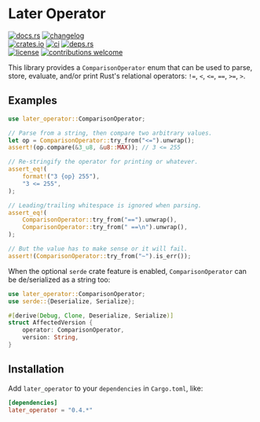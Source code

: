 # Later Operator

[![docs.rs](https://img.shields.io/docsrs/later_operator.svg?style=flat-square&label=docs.rs)](https://docs.rs/later_operator/)
[![changelog](https://img.shields.io/crates/v/later_operator.svg?style=flat-square&label=changelog&color=9b59b6)](https://github.com/Blobfolio/later_operator/blob/master/CHANGELOG.md)<br>
[![crates.io](https://img.shields.io/crates/v/later_operator.svg?style=flat-square&label=crates.io)](https://crates.io/crates/later_operator)
[![ci](https://img.shields.io/github/actions/workflow/status/Blobfolio/later_operator/ci.yaml?style=flat-square&label=ci)](https://github.com/Blobfolio/later_operator/actions)
[![deps.rs](https://deps.rs/repo/github/blobfolio/later_operator/status.svg?style=flat-square&label=deps.rs)](https://deps.rs/repo/github/blobfolio/later_operator)<br>
[![license](https://img.shields.io/badge/license-wtfpl-ff1493?style=flat-square)](https://en.wikipedia.org/wiki/WTFPL)
[![contributions welcome](https://img.shields.io/badge/PRs-welcome-brightgreen.svg?style=flat-square&label=contributions)](https://github.com/Blobfolio/later_operator/issues)

This library provides a `ComparisonOperator` enum that can be used to parse, store, evaluate, and/or print Rust's relational operators: `!=`, `<`, `<=`, `==`, `>=`, `>`.



## Examples

```rust
use later_operator::ComparisonOperator;

// Parse from a string, then compare two arbitrary values.
let op = ComparisonOperator::try_from("<=").unwrap();
assert!(op.compare(&3_u8, &u8::MAX)); // 3 <= 255

// Re-stringify the operator for printing or whatever.
assert_eq!(
    format!("3 {op} 255"),
    "3 <= 255",
);

// Leading/trailing whitespace is ignored when parsing.
assert_eq!(
    ComparisonOperator::try_from("==").unwrap(),
    ComparisonOperator::try_from(" ==\n").unwrap(),
);

// But the value has to make sense or it will fail.
assert!(ComparisonOperator::try_from("~").is_err());
```

When the optional `serde` crate feature is enabled, `ComparisonOperator` can be de/serialized as a string too:

```rust
use later_operator::ComparisonOperator;
use serde::{Deserialize, Serialize};

#[derive(Debug, Clone, Deserialize, Serialize)]
struct AffectedVersion {
    operator: ComparisonOperator,
    version: String,
}
```



## Installation

Add `later_operator` to your `dependencies` in `Cargo.toml`, like:

```toml
[dependencies]
later_operator = "0.4.*"
```
